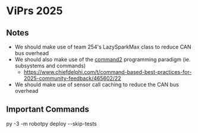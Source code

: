 # ViPrs 2025

## Notes
- We should make use of team 254's LazySparkMax class to reduce CAN bus overhead
- We should also make use of the [command2](https://robotpy.readthedocs.io/projects/commands-v2/en/stable/api.html) programming paradigm (ie. subsystems and commands)
  - https://www.chiefdelphi.com/t/command-based-best-practices-for-2025-community-feedback/465602/22
- We should make use of sensor call caching to reduce the CAN bus overhead

## Important Commands
py -3 -m robotpy deploy --skip-tests